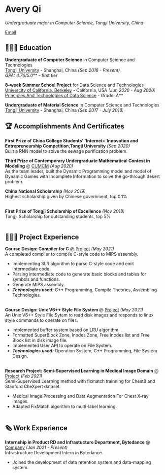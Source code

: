 # Avery Qi

_Undergraduate major in Computer Science, Tongji University, China_ <br>

[Email](mailto:averyqi115@gmail.com)

## 👩🏼‍🎓 Education

**Undergraduate of Computer Science** in Computer Science and Technologies<br>
[Tongji University](https://see.tongji.edu.cn/) - Shanghai, China _(Sep 2018 - Present)_ <br>
_GPA: 4.76/5.0_** - first tier

**8-week Summer School Project** for Data Science and Technologies<br>
[Univercity of California, Berkeley](https://summer.berkeley.edu/) - California, USA _(Jun 2020 - Aug 2020)_ <br>
[Principles And Technologies of Data Science](https://ds100.org/) - _Grade: A_**

**Undergraduate of Material Science** in Computer Science and Technologies<br>
[Tongji University](https://smse.tongji.edu.cn/) - Shanghai, China _(Sep 2017 - July 2018)_


## 🏆 Accomplishments And Certificates

**First Prize of China College Students' 'Internet+'Innovation and Entrepreneurship Competition,Tongji University** _(Sep 2020)_<br>
Built a RNN model to solve the sewage purification problem.

**Third Prize of Contemporary Undergraduate Mathematical Contest in Modeling** @ [CUMCM](http://www.mcm.edu.cn/) _(Aug 2020)_<br>
As the team leader, built the Dynamic Programming model and model of Dynamic Games with Incomplete Information to solve the go-through desert problem.

**China National Scholarship** _(Nov 2019)_ <br>
Highest scholarship given by Chinese government, top 0.1%
<br><br>

**First Prize of Tongji Scholarship of Excellence** _(Nov 2018)_ <br>
Tongji Scholarship for outstanding students, top 5%
<br><br>

## 👩🏼‍💻 Project Experience

**Course Design: Compiler for C** @ [Project](https://github.com/Nicola115/compiler_SLR) _(May 2021)_ <br>
A completed compiler to compile C-style code to MIPS assembly.
  - Implementing SLR algorithm to parse C-style code and emit intermediate code.
  - Parsing intermediate code to generate basic blocks and tables for symbols and functions.
  - Generate MIPS assembly.
  - **_Technologies used:_** C++ Programming, Compile Theories, Assembling Technologies.
<br><br>

**Course Design: Unix V6++ Style File System** @ [Project](https://github.com/Nicola115/hw_OS) _(May 2021)_ <br>
An Unix V6++ Style File Sytem to read disk images and responds to linux style commands to operate on files.
  - Implemented buffer system based on LRU algorithm.
  - Formatted SuperBlock Zone, Inodes Zone, Free Inodes list and Free Block list in disk image file. 
  - Implemented User API to operate on File System.
  - **_Technologies used:_** Operation System, C++ Programming, File System Design.
<br><br>

**Research Project: Semi-Supervised Learning in Medical Image Domain** @ [Project](https://github.com/Nicola115/chest_exp/) _(Feb 2021)_ <br>
Semi-Supervised Learning method with fixmatch trainning for Chest8 and Stanford CheXpert dataset.
  - Medical Image Processing and Data Augmentation For Chest X-ray images.
  - Adapted FixMatch algorithm to multi-label learning.
    <br><br>
    
## 🗞 Work Experience

**Internship in Product RD and Infrastucture Department, Bytedance** @ [Company](https://bytedance.com/en/) _(Jan 2021 - Present)_ <br>
Infrastructure Development Intern in Bytedance.
  - Joined the development of data retention system and data-mapping system.
<br><br>
